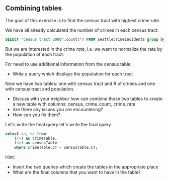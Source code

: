 ## Combining tables

The goal of this exercise is to find the census tract with highest crime rate.

We have all already calculated the number of crimes in each census tract:
```sql
SELECT "census tract 2000",count(*) FROM seattlecrimeincidents group by "census tract 2000"
```

But we are interested in the crime *rate*, i.e. we want to normalize the rate by the population of each tract.

For need to use additional information from the census table.

* Write a query which displays the population for each tract

Now we have two tables: one with census tract and # of crimes and one with census tract and population.

* Discuss with your neighbor how can combine those two tables to create a new table with columns: census, crime_count, crime_rate
* Are there any issues you are encountering?
* How can you fix them?

Let's write the final query let's write the final query 

```sql
select <>, <> from 
	(<>) as crimeTable,
    (<>) as censusTable
    where crimeTable.CT = censusTable.CT;

```

Hint: 
* Insert the two queries which create the tables in the appropriate place 
* What are the final columns that you want to have in the table?



 










